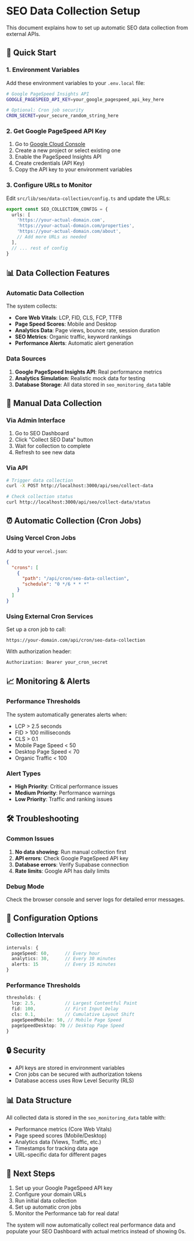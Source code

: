 # SEO Data Collection Setup

This document explains how to set up automatic SEO data collection from external APIs.

## 🚀 Quick Start

### 1. Environment Variables

Add these environment variables to your `.env.local` file:

```bash
# Google PageSpeed Insights API
GOOGLE_PAGESPEED_API_KEY=your_google_pagespeed_api_key_here

# Optional: Cron job security
CRON_SECRET=your_secure_random_string_here
```

### 2. Get Google PageSpeed API Key

1. Go to [Google Cloud Console](https://console.cloud.google.com/)
2. Create a new project or select existing one
3. Enable the PageSpeed Insights API
4. Create credentials (API Key)
5. Copy the API key to your environment variables

### 3. Configure URLs to Monitor

Edit `src/lib/seo/data-collection/config.ts` and update the URLs:

```typescript
export const SEO_COLLECTION_CONFIG = {
  urls: [
    'https://your-actual-domain.com',
    'https://your-actual-domain.com/properties',
    'https://your-actual-domain.com/about',
    // Add more URLs as needed
  ],
  // ... rest of config
}
```

## 📊 Data Collection Features

### Automatic Data Collection

The system collects:

- **Core Web Vitals**: LCP, FID, CLS, FCP, TTFB
- **Page Speed Scores**: Mobile and Desktop
- **Analytics Data**: Page views, bounce rate, session duration
- **SEO Metrics**: Organic traffic, keyword rankings
- **Performance Alerts**: Automatic alert generation

### Data Sources

1. **Google PageSpeed Insights API**: Real performance metrics
2. **Analytics Simulation**: Realistic mock data for testing
3. **Database Storage**: All data stored in `seo_monitoring_data` table

## 🔧 Manual Data Collection

### Via Admin Interface

1. Go to SEO Dashboard
2. Click "Collect SEO Data" button
3. Wait for collection to complete
4. Refresh to see new data

### Via API

```bash
# Trigger data collection
curl -X POST http://localhost:3000/api/seo/collect-data

# Check collection status
curl http://localhost:3000/api/seo/collect-data/status
```

## ⏰ Automatic Collection (Cron Jobs)

### Using Vercel Cron Jobs

Add to your `vercel.json`:

```json
{
  "crons": [
    {
      "path": "/api/cron/seo-data-collection",
      "schedule": "0 */6 * * *"
    }
  ]
}
```

### Using External Cron Services

Set up a cron job to call:
```
https://your-domain.com/api/cron/seo-data-collection
```

With authorization header:
```
Authorization: Bearer your_cron_secret
```

## 📈 Monitoring & Alerts

### Performance Thresholds

The system automatically generates alerts when:

- LCP > 2.5 seconds
- FID > 100 milliseconds  
- CLS > 0.1
- Mobile Page Speed < 50
- Desktop Page Speed < 70
- Organic Traffic < 100

### Alert Types

- **High Priority**: Critical performance issues
- **Medium Priority**: Performance warnings
- **Low Priority**: Traffic and ranking issues

## 🛠️ Troubleshooting

### Common Issues

1. **No data showing**: Run manual collection first
2. **API errors**: Check Google PageSpeed API key
3. **Database errors**: Verify Supabase connection
4. **Rate limits**: Google API has daily limits

### Debug Mode

Check the browser console and server logs for detailed error messages.

## 📝 Configuration Options

### Collection Intervals

```typescript
intervals: {
  pageSpeed: 60,      // Every hour
  analytics: 30,      // Every 30 minutes
  alerts: 15          // Every 15 minutes
}
```

### Performance Thresholds

```typescript
thresholds: {
  lcp: 2.5,           // Largest Contentful Paint
  fid: 100,           // First Input Delay
  cls: 0.1,           // Cumulative Layout Shift
  pageSpeedMobile: 50, // Mobile Page Speed
  pageSpeedDesktop: 70 // Desktop Page Speed
}
```

## 🔒 Security

- API keys are stored in environment variables
- Cron jobs can be secured with authorization tokens
- Database access uses Row Level Security (RLS)

## 📊 Data Structure

All collected data is stored in the `seo_monitoring_data` table with:

- Performance metrics (Core Web Vitals)
- Page speed scores (Mobile/Desktop)
- Analytics data (Views, Traffic, etc.)
- Timestamps for tracking data age
- URL-specific data for different pages

## 🚀 Next Steps

1. Set up your Google PageSpeed API key
2. Configure your domain URLs
3. Run initial data collection
4. Set up automatic cron jobs
5. Monitor the Performance tab for real data!

The system will now automatically collect real performance data and populate your SEO Dashboard with actual metrics instead of showing 0s.
